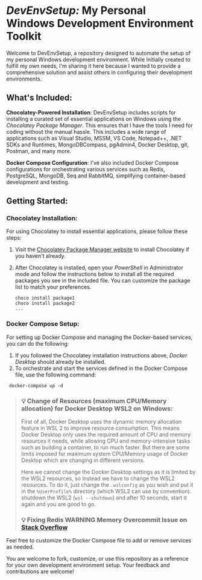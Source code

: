 # **_DevEnvSetup:_** My Personal Windows Development Environment Toolkit

Welcome to DevEnvSetup, a repository designed to automate the setup of my personal Windows development environment. While Initially created to fulfill my own needs, I'm sharing it here because I wanted to provide a comprehensive solution and assist others in configuring their development environments.

## What's Included:

**Chocolatey-Powered Installation**: DevEnvSetup includes scripts for installing a curated set of essential applications on Windows using the *Chocolatey Package Manager*. This ensures that I have the tools I need for coding without the manual hassle. This includes a wide range of applications such as Visual Studio, MSSM, VS Code, Notepad++, .NET SDKs and Runtimes, MongoDBCompass, pgAdmin4, Docker Desktop, git, Postman, and many more.

**Docker Compose Configuration**: I've also included Docker Compose configurations for orchestrating various services such as Redis, PostgreSQL, MongoDB, Seq and RabbitMQ, simplifying container-based development and testing.

## Getting Started:

### Chocolatey Installation:
For using Chocolatey to install essential applications, please follow these steps:

1. Visit the [Chocolatey Package Manager website](https://chocolatey.org/) to install Chocolatey if you haven't already.
2. After Chocolatey is installed, open your *PowerShell* in Administrator mode and follow the instructions below to install all the required packages you see in the included file. You can customize the package list to match your preferences.

   ```shell
   choco install package1
   choco install package2
   ...
   ```
### Docker Compose Setup:
For setting up Docker Compose and managing the Docker-based services, you can do the following:

1. If you followed the Chocolatey installation instructions above, *Docker Desktop* should already be installed.
2. To orchestrate and start the services defined in the Docker Compose file, use the following command:

  ```shell
   docker-compose up -d
   ```

> ### 💡 Change of Resources (maximum CPU/Memory allocation) for Docker Desktop WSL2 on Windows:
> First of all, Docker Desktop uses the dynamic memory allocation feature in WSL 2 to improve resource consumption. This means Docker Desktop only uses the required amount of CPU and memory resources it needs, while allowing CPU and memory-intensive tasks such as building a container, to run much faster. But there are some limits imposed for maximum system CPU/Memory usage of Docker Desktop which are changing in different versions.
>
> Here we cannot change the Docker Desktop settings as it is limited by the WSL2 resources, so instead we have to change the WSL2 resources.
To do it, just change the ``` .wslconfig ``` as you wish and put it in the ``` %UserProfile% ``` directory (which WSL2 can use by convention). shutdown the WSL2 (``` wsl --shutdown ```) and after 10 seconds, start it again and you are good to go.
>
> ### 💡 Fixing Redis WARNING Memory Overcommit Issue on [Stack Overflow](https://stackoverflow.com/a/77345711/6581893)


Feel free to customize the Docker Compose file to add or remove services as needed.


You are welcome to fork, customize, or use this repository as a reference for your own development environment setup. Your feedback and contributions are welcome!
